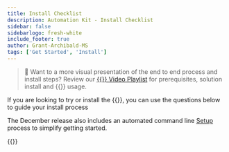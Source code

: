 ```yaml
---
title: Install Checklist
description: Automation Kit - Install Checklist
sidebar: false
sidebarlogo: fresh-white
include_footer: true
author: Grant-Archibald-MS
tags: ['Get Started', 'Install']
---
```


> 🎥 Want to a more visual presentation of the end to end process and install steps? Review our <a href='https://www.youtube.com/playlist?list=PLi9EhCY4z99VlRg4j7D1Or6XfXbUcEWZy' target='_blank'>{{<product-name>}} Video Playlist</a> for prerequisites, solution install and {{<product-name>}} usage.

If you are looking to try or install the {{<product-name>}}, you can use the questions below to guide your install process

The December release also includes an automated command line [Setup](/get-started/setup) process to simplify getting started.

{{<questions name="/content/en-us/get-started/install-checklist.json" completed="Thank you for completing install checklist" showNavigationButtons=false >}}

